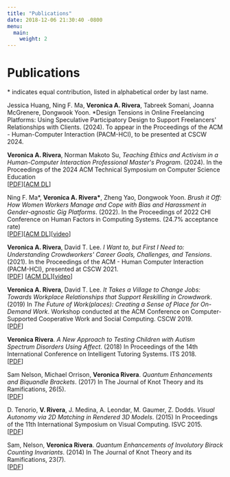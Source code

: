 ```yaml
---
title: "Publications"
date: 2018-12-06 21:30:40 -0800
menu:
  main:
    weight: 2
---
```



# Publications
\* indicates equal contribution, listed in alphabetical order by last name.
<!--### Journal Publications-->
Jessica Huang, Ning F. Ma, **Veronica A. Rivera**, Tabreek Somani, Joanna McGrenere, Dongwook Yoon. *Design Tensions in Online Freelancing Platforms: Using Speculative Participatory Design to Support Freelancers' Relationships with Clients. (2024). To appear in the Proceedings of the ACM - Human-Computer Interaction (PACM-HCI), to be presented at CSCW 2024. 

**Veronica A. Rivera**, Norman Makoto Su, *Teaching Ethics and Activism in a Human-Computer Interaction Professional Master's Program*. (2024). In the Proceedings of the 2024 ACM Technical Symposium on Computer Science Education \
\[[PDF][sigcse24]\]\[[ACM DL][acm-sigcse24]\]

Ning F. Ma\*, **Veronica A. Rivera\***, Zheng Yao, Dongwook Yoon. *Brush it Off: How Women Workers Manage and Cope with Bias and Harassment in Gender-agnostic Gig Platforms*. (2022). In the Proceedings of 2022 CHI Conference on Human Factors in Computing Systems. (24.7% acceptance rate)  
\[[PDF][CHI22]\]\[[ACM DL][acm-chi22]\][[video][video-chi22]\]

**Veronica A. Rivera**, David T. Lee. *I Want to, but First I Need to: Understanding Crowdworkers' Career Goals, Challenges, and Tensions*. (2021). In the Proceedings of the ACM - Human Computer Interaction (PACM-HCI), presented at CSCW 2021.  
\[[PDF][cscw21]\] \[[ACM DL][acm-cscw21]\][[video][video-cscw21]\]

**Veronica A. Rivera**, David T. Lee. *It Takes a Village to Change Jobs: Towards Workplace Relationships that Support Reskilling in Crowdwork*. (2019) In *The Future of Work(places): Creating a Sense of Place for On-Demand Work*. Workshop conducted at the ACM Conference on Computer-Supported Cooperative Work and Social Computing. CSCW 2019.  
\[[PDF][cscw19]\]

**Veronica Rivera**. *A New Approach to Testing Children with Autism Spectrum Disorders Using Affect*. (2018) In Proceedings of the 14th International Conference on Intelligent Tutoring Systems. ITS 2018.  
\[[PDF][its18]\]

Sam Nelson, Michael Orrison, **Veronica Rivera**. *Quantum Enhancements and Biquandle Brackets*. (2017) In The Journal of Knot Theory and its Ramifications, 26(5).  
\[[PDF][biquandle]\]

D. Tenorio, **V. Rivera**, J. Medina, A. Leondar, M. Gaumer, Z. Dodds. *Visual Autonomy via 2D Matching in Rendered 3D Models*. (2015) In Proceedings of the 11th International Symposium on Visual Computing. ISVC 2015.  
\[[PDF][isvc15]\]

Sam, Nelson, **Veronica Rivera**. *Quantum Enhancements of Involutory Birack Counting Invariants*. (2014) In The Journal of Knot Theory and its Ramifications, 23(7).  
\[[PDF][invariants]\]

<!--### Conference Publications-->


<!--### Workshop and Consortia Papers -->

[sigcse24]: /docs/SIGCSE2024.pdf
[cscw21]: /docs/CSCW_2021_Camera_Ready.pdf
[biquandle]: /docs/biquandle-brackets.pdf
[invariants]: /docs/counting-invariants.pdf
[cscw19]: /docs/cscw19-workshop.pdf
[its18]: /docs/its-dc.pdf
[isvc15]: /docs/visual-autonomy.pdf
[CHI22]: /docs/CHI2022_final.pdf
[video-cscw21]: https://youtu.be/RdLVp7fTp3U
[acm-cscw21]: https://dl.acm.org/doi/abs/10.1145/3449224
[acm-chi22]: https://dl.acm.org/doi/abs/10.1145/3491102.3517524
[acm-sigcse24]: https://dl.acm.org/doi/abs/10.1145/3626252.3630939
[video-chi22]: https://youtu.be/ByRh6MUDNWE